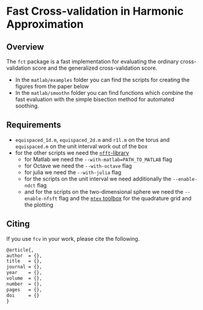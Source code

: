 # Fast Cross-validation in Harmonic Approximation

## Overview

The `fct` package is a fast implementation for evaluating the ordinary cross-validation score and the generalized cross-validation score.
 * In the `matlab/examples` folder you can find the scripts for creating the figures from the paper below
 * In the `matlab/smoothn` folder you can find functions which combine the fast evaluation with the simple bisection method for automated soothing.

## Requirements

 * `equispaced_1d.m`, `equispaced_2d.m` and `r1l.m` on the torus and `equispaced.m` on the unit interval work out of the box
 * for the other scripts we need the [`nfft`-library](https://www-user.tu-chemnitz.de/~potts/nfft)
   * for Matlab we need the `--with-matlab=PATH_TO_MATLAB` flag
   * for Octave we need the `--with-octave` flag
   * for julia we need the `--with-julia` flag
   * for the scripts on the unit interval we need additionally the `--enable-ndct` flag
   * and for the scripts on the two-dimensional sphere we need the `--enable-nfsft` flag and the [`mtex` toolbox](https://github.com/mtex-toolbox) for the quadrature grid and the plotting

## Citing

If you use `fcv` in your work, please cite the following.

```tex
@article{,
author  = {},
title   = {},
journal = {},
year    = {},
volume  = {},
number  = {},
pages   = {},
doi     = {}
}
```
